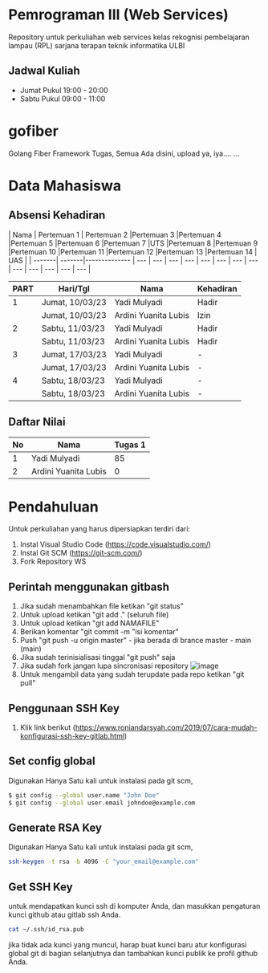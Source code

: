# Pemrograman III (Web Services)

Repository untuk perkuliahan web services kelas rekognisi pembelajaran lampau (RPL) sarjana terapan teknik informatika ULBI

## Jadwal Kuliah

- Jumat Pukul 19:00 - 20:00
- Sabtu Pukul 09:00 - 11:00

# gofiber

Golang Fiber Framework
Tugas, Semua Ada disini, upload ya, iya....
...

# Data Mahasiswa

## Absensi Kehadiran
| Nama     | Pertemuan 1  | Pertemuan 2 |Pertemuan 3 |Pertemuan 4 |Pertemuan 5 |Pertemuan 6 |Pertemuan 7 |UTS |Pertemuan 8 |Pertemuan 9 |Pertemuan 10 |Pertemuan 11 |Pertemuan 12 |Pertemuan 13 |Pertemuan 14 | UAS |
| -------| -------|-------------- | --- | --- | --- | --- | --- | --- | --- | --- | --- | --- | --- | --- | --- |


| PART     | Hari/Tgl   | Nama           | Kehadiran  |
| -------| -------|-------------- | --- |
| 1 | Jumat, 10/03/23  | Yadi Mulyadi | Hadir  |
|  | Jumat, 10/03/23  | Ardini Yuanita Lubis | Izin  |
| 2 | Sabtu, 11/03/23  | Yadi Mulyadi | Hadir  |
|  | Sabtu, 11/03/23 | Ardini Yuanita Lubis | Hadir  |
| 3 | Jumat, 17/03/23  | Yadi Mulyadi | -  |
|  | Jumat, 17/03/23  | Ardini Yuanita Lubis | -  |
| 4 | Sabtu, 18/03/23  | Yadi Mulyadi | -  |
|  | Sabtu, 18/03/23  | Ardini Yuanita Lubis | -  |

## Daftar Nilai

| No     | Nama           | Tugas 1   |
| ------- | -------------- | --- |
| 1 | Yadi Mulyadi | 85   |
| 2 | Ardini Yuanita Lubis | 0   |

# Pendahuluan

Untuk perkuliahan yang harus dipersiapkan terdiri dari:

1. Instal Visual Studio Code (https://code.visualstudio.com/)
2. Instal Git SCM (https://git-scm.com/)
3. Fork Repository WS

## Perintah menggunakan gitbash

1. Jika sudah menambahkan file ketikan "git status"
2. Untuk upload ketikan "git add ." (seluruh file)
3. Untuk upload ketikan "git add NAMAFILE"
4. Berikan komentar "git commit -m "isi komentar"
5. Push "git push -u origin master" - jika berada di brance master - main (main)
6. Jika sudah terinisialisasi tinggal "git push" saja
7. Jika sudah fork jangan lupa sincronisasi repository
   ![image](https://user-images.githubusercontent.com/15622730/224335490-5d0d430c-293f-45ac-b3a3-1bd319f4a47c.png)
8. Untuk mengambil data yang sudah terupdate pada repo ketikan "git pull"

## Penggunaan SSH Key

1. Klik link berikut (https://www.roniandarsyah.com/2019/07/cara-mudah-konfigurasi-ssh-key-gitlab.html)

## Set config global

Digunakan Hanya Satu kali untuk instalasi pada git scm,

```sh
$ git config --global user.name "John Doe"
$ git config --global user.email johndoe@example.com
```

## Generate RSA Key

Digunakan Hanya Satu kali untuk instalasi pada git scm,

```sh
ssh-keygen -t rsa -b 4096 -C "your_email@example.com"
```

## Get SSH Key

untuk mendapatkan kunci ssh di komputer Anda, dan masukkan pengaturan kunci github atau gitlab ssh Anda.

```sh
cat ~/.ssh/id_rsa.pub
```

jika tidak ada kunci yang muncul, harap buat kunci baru atur konfigurasi global git di bagian selanjutnya dan tambahkan kunci publik ke profil github Anda.
